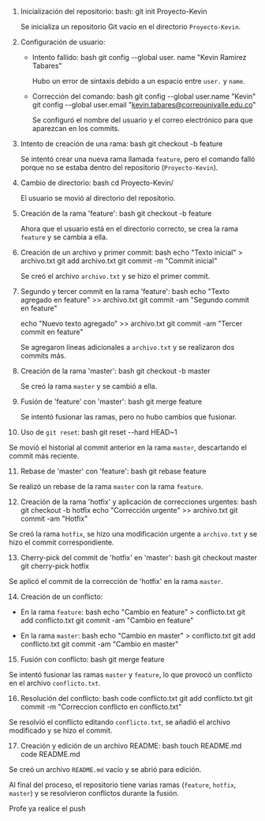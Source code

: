1. Inicialización del repositorio:
   bash:
   git init Proyecto-Kevin
   
   Se inicializa un repositorio Git vacío en el directorio `Proyecto-Kevin`.

2. Configuración de usuario:
   - Intento fallido:
     bash
     git config --global user. name "Kevin Ramirez Tabares"
     
     Hubo un error de sintaxis debido a un espacio entre `user.` y `name`.
   - Corrección del comando:
     bash
     git config --global user.name "Kevin"
     git config --global user.email "kevin.tabares@correounivalle.edu.co"
     
     Se configuró el nombre del usuario y el correo electrónico para que aparezcan en los commits.

3. Intento de creación de una rama:
   bash
   git checkout -b feature
   
   Se intentó crear una nueva rama llamada `feature`, pero el comando falló porque no se estaba dentro del repositorio (`Proyecto-Kevin`).

4. Cambio de directorio:
   bash
   cd Proyecto-Kevin/
   
   El usuario se movió al directorio del repositorio.

5. Creación de la rama 'feature':
   bash
   git checkout -b feature

   Ahora que el usuario está en el directorio correcto, se crea la rama `feature` y se cambia a ella.

6. Creación de un archivo y primer commit:
   bash
   echo "Texto inicial" > archivo.txt
   git add archivo.txt
   git commit -m "Commit inicial"
   
   Se creó el archivo `archivo.txt` y se hizo el primer commit.

7. Segundo y tercer commit en la rama 'feature':
   bash
   echo "Texto agregado en feature" >> archivo.txt
   git commit -am "Segundo commit en feature"
   
   echo "Nuevo texto agregado" >> archivo.txt
   git commit -am "Tercer commit en feature"
   
   Se agregaron líneas adicionales a `archivo.txt` y se realizaron dos commits más.

8. Creación de la rama 'master':
   bash
   git checkout -b master
   
   Se creó la rama `master` y se cambió a ella.

9. Fusión de 'feature' con 'master':
   bash
   git merge feature
   
   Se intentó fusionar las ramas, pero no hubo cambios que fusionar.

10. Uso de `git reset`:
   bash
   git reset --hard HEAD~1
   
   Se movió el historial al commit anterior en la rama `master`, descartando el commit más reciente.

11. Rebase de 'master' con 'feature':
   bash
   git rebase feature
   
   Se realizó un rebase de la rama `master` con la rama `feature`.

12. Creación de la rama 'hotfix' y aplicación de correcciones urgentes:
   bash
   git checkout -b hotfix
   echo "Corrección urgente" >> archivo.txt
   git commit -am "Hotfix"
   
   Se creó la rama `hotfix`, se hizo una modificación urgente a `archivo.txt` y se hizo el commit correspondiente.

13. Cherry-pick del commit de 'hotfix' en 'master':
   bash
   git checkout master
   git cherry-pick hotfix
   
   Se aplicó el commit de la corrección de 'hotfix' en la rama `master`.

14. Creación de un conflicto:
   - En la rama `feature`:
     bash
     echo "Cambio en feature" > conflicto.txt
     git add conflicto.txt
     git commit -am "Cambio en feature"
    
   - En la rama `master`:
     bash
     echo "Cambio en master" > conflicto.txt
     git add conflicto.txt
     git commit -am "Cambio en master"
    

15. Fusión con conflicto:
   bash
   git merge feature
   
   Se intentó fusionar las ramas `master` y `feature`, lo que provocó un conflicto en el archivo `conflicto.txt`.

16. Resolución del conflicto:
   bash
   code conflicto.txt
   git add conflicto.txt
   git commit -m "Correccion conflicto en conflicto.txt"
   
   Se resolvió el conflicto editando `conflicto.txt`, se añadió el archivo modificado y se hizo el commit.

17. Creación y edición de un archivo README:
   bash
   touch README.md
   code README.md

   Se creó un archivo `README.md` vacío y se abrió para edición.

Al final del proceso, el repositorio tiene varias ramas (`feature`, `hotfix`, `master`) y se resolvieron conflictos durante la fusión.

Profe ya realice el push